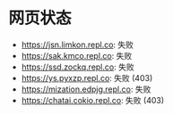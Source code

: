 # 网页状态
- https://jsn.limkon.repl.co: 失败
- https://sak.kmco.repl.co: 失败
- https://ssd.zockq.repl.co: 失败
- https://ys.pyxzp.repl.co: 失败 (403)
- https://mization.edpjg.repl.co: 失败
- https://chatai.cokio.repl.co: 失败 (403)
